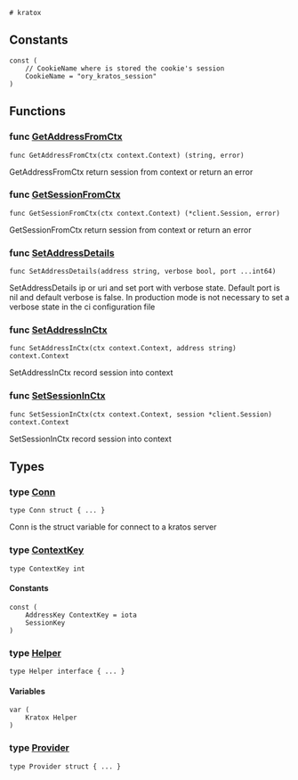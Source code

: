     # kratox

## Constants

```golang
const (
    // CookieName where is stored the cookie's session
    CookieName = "ory_kratos_session"
)
```

## Functions

### func [GetAddressFromCtx](/session.go#L127)

`func GetAddressFromCtx(ctx context.Context) (string, error)`

GetAddressFromCtx return session from context or return an error

### func [GetSessionFromCtx](/session.go#L99)

`func GetSessionFromCtx(ctx context.Context) (*client.Session, error)`

GetSessionFromCtx return session from context or return an error

### func [SetAddressDetails](/kratox.go#L132)

`func SetAddressDetails(address string, verbose bool, port ...int64)`

SetAddressDetails ip or uri and set port with verbose state. Default port is nil and default verbose is false.
In production mode is not necessary to set a verbose state in the ci configuration file

### func [SetAddressInCtx](/session.go#L141)

`func SetAddressInCtx(ctx context.Context, address string) context.Context`

SetAddressInCtx record session into context

### func [SetSessionInCtx](/session.go#L115)

`func SetSessionInCtx(ctx context.Context, session *client.Session) context.Context`

SetSessionInCtx record session into context

## Types

### type [Conn](/kratox.go#L15)

`type Conn struct { ... }`

Conn is the struct variable for connect to a kratos server

### type [ContextKey](/kratox.go#L91)

`type ContextKey int`

#### Constants

```golang
const (
    AddressKey ContextKey = iota
    SessionKey
)
```

### type [Helper](/kratox.go#L24)

`type Helper interface { ... }`

#### Variables

```golang
var (
    Kratox Helper
)
```

### type [Provider](/kratox.go#L73)

`type Provider struct { ... }`

